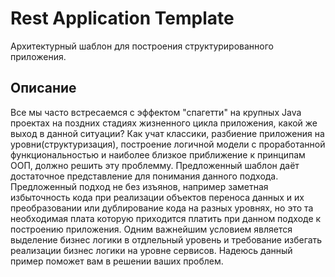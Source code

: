 # Rest Application Template
Архитектурный шаблон для построения структурированного приложения.
## Описание
Все мы часто встресаемся с эффектом "спагетти" на крупных Java проектах на поздних стадиях жизненного цикла приложения,
какой же выход в данной ситуации? Как учат классики, разбиение приложения на уровни(структуризация), построение
логичной модели с проработанной функциональностью и наиболее близкое приближение к принципам ООП, должно решить эту проблемму.
Предложенный шаблон даёт достаточное представление для понимания данного подхода. Предложенный подход не без изъянов,
например заметная избыточность кода при реализации объектов переноса данных и их преобразовании или дублирование
кода на разных уровнях, но это та необходимая плата которую приходится платить при данном подходе к
построению приложения. Одним важнейшим условием является выделение бизнес логики в отдлельный уровень и требование 
избегать реализации бизнес логики на уровне сервисов. Надеюсь данный пример поможет вам в решении ваших проблем.